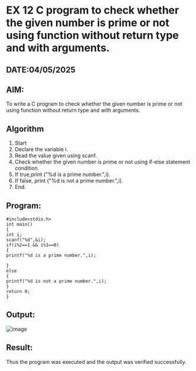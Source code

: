 # EX 12 C program to check whether the given number is prime or not using function without return type and with arguments.
## DATE:04/05/2025
## AIM:
To write a C program to check whether the given number is prime or not using function without return type and with arguments.

## Algorithm
1. Start 
2. Declare the variable i. 
3. Read the value given using scanf. 
4. Check whether the given number is prime or not using if-else statement condition. 
5. If true,print ("%d is a prime number.",i). 
6. If false, print ("%d is not a prime number.",i). 
7. End.  

## Program:
```
#include<stdio.h> 
int main() 
{ 
int i; 
scanf("%d",&i); 
if(i%2==1 && i%1==0) 
{ 
printf("%d is a prime number.",i); 
 
} 
else 
{ 
printf("%d is not a prime number.",i); 
} 
return 0; 
}
```

## Output:
![image](https://github.com/user-attachments/assets/71bf30bf-e3af-4342-a809-cfedc8bf6175)

## Result:
Thus the program was executed and the output was verified successfully.
